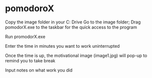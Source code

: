 # pomodoroX

Copy the image folder in your C: Drive
Go to the image folder; Drag pomodorX.exe to the taskbar for the quick access to the program

Run promodorX.exe 
	
Enter the time in minutes you want to work uninterrupted

Once the time is up, the motivational image (image1.jpg) will pop-up to remind you to take break

Input notes on what work you did 
